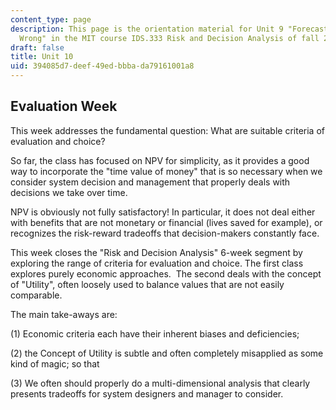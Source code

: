 ```yaml
---
content_type: page
description: This page is the orientation material for Unit 9 "Forecast Is Always
  Wrong" in the MIT course IDS.333 Risk and Decision Analysis of fall 2021.
draft: false
title: Unit 10
uid: 394085d7-deef-49ed-bbba-da79161001a8
---
```

## Evaluation Week

This week addresses the fundamental question: What are suitable criteria of evaluation and choice?

So far, the class has focused on NPV for simplicity, as it provides a good way to incorporate the "time value of money" that is so necessary when we consider system decision and management that properly deals with decisions we take over time.

NPV is obviously not fully satisfactory! In particular, it does not deal either with benefits that are not monetary or financial (lives saved for example), or recognizes the risk-reward tradeoffs that decision-makers constantly face.

This week closes the "Risk and Decision Analysis" 6-week segment by exploring the range of criteria for evaluation and choice. The first class explores purely economic approaches.  The second deals with the concept of "Utility", often loosely used to balance values that are not easily comparable.

The main take-aways are: 

(1) Economic criteria each have their inherent biases and deficiencies; 

(2) the Concept of Utility is subtle and often completely misapplied as some kind of magic; so that 

(3) We often should properly do a multi-dimensional analysis that clearly presents tradeoffs for system designers and manager to consider.